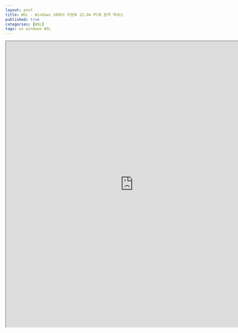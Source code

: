 ```yaml
---
layout: post
title: WSL - Windows 10에서 우분투 22.04 PC에 원격 액세스
published: true
categories: [WSL]
tags: os windows WSL
---
```

<iframe width="800" height="900" src="https://docs.google.com/document/d/e/2PACX-1vQL_R8PTHmlgpDzhQBhAEUUqtgzHISZ0ZagVTlRSviDCmwG5S9CUkpu79mCGUrTQJK9qCW_Z7YpN1sA/pub?embedded=true"></iframe>    
    
